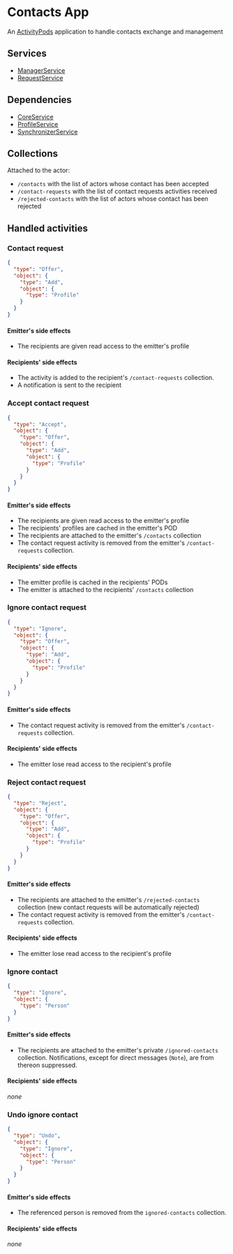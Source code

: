 # Contacts App

An [ActivityPods](../../README.md) application to handle contacts exchange and management

## Services

- [ManagerService](services/manager.js)
- [RequestService](services/request.js)

## Dependencies

- [CoreService](../core/README.md)
- [ProfileService](../profiles/README.md)
- [SynchronizerService](../synchronizer/README.md)

## Collections

Attached to the actor:

- `/contacts` with the list of actors whose contact has been accepted
- `/contact-requests` with the list of contact requests activities received
- `/rejected-contacts` with the list of actors whose contact has been rejected

## Handled activities

### Contact request

```json
{
  "type": "Offer",
  "object": {
    "type": "Add",
    "object": {
      "type": "Profile"
    }
  }
}
```

#### Emitter's side effects

- The recipients are given read access to the emitter's profile

#### Recipients' side effects

- The activity is added to the recipient's `/contact-requests` collection.
- A notification is sent to the recipient


### Accept contact request

```json
{
  "type": "Accept",
  "object": {
    "type": "Offer",
    "object": {
      "type": "Add",
      "object": {
        "type": "Profile"
      }
    }
  }
}
```

#### Emitter's side effects

- The recipients are given read access to the emitter's profile
- The recipients' profiles are cached in the emitter's POD
- The recipients are attached to the emitter's `/contacts` collection
- The contact request activity is removed from the emitter's `/contact-requests` collection.

#### Recipients' side effects

- The emitter profile is cached in the recipients' PODs
- The emitter is attached to the recipients' `/contacts` collection


### Ignore contact request

```json
{
  "type": "Ignore",
  "object": {
    "type": "Offer",
    "object": {
      "type": "Add",
      "object": {
        "type": "Profile"
      }
    }
  }
}
```

#### Emitter's side effects

- The contact request activity is removed from the emitter's `/contact-requests` collection.

#### Recipients' side effects

- The emitter lose read access to the recipient's profile


### Reject contact request

```json
{
  "type": "Reject",
  "object": {
    "type": "Offer",
    "object": {
      "type": "Add",
      "object": {
        "type": "Profile"
      }
    }
  }
}
```

#### Emitter's side effects

- The recipients are attached to the emitter's `/rejected-contacts` collection (new contact requests will be automatically rejected)
- The contact request activity is removed from the emitter's `/contact-requests` collection.

#### Recipients' side effects

- The emitter lose read access to the recipient's profile


### Ignore contact

```json
{
  "type": "Ignore",
  "object": {
    "type": "Person"
  }
}
```

#### Emitter's side effects

- The recipients are attached to the emitter's private `/ignored-contacts` collection. Notifications, except for direct messages (`Note`), are from thereon suppressed.

#### Recipients' side effects

*none*

### Undo ignore contact

```json
{
  "type": "Undo",
  "object": {
    "type": "Ignore",
    "object": {
      "type": "Person"
    }
  }
}
```

#### Emitter's side effects

- The referenced person is removed from the `ignored-contacts` collection.

#### Recipients' side effects

*none*
